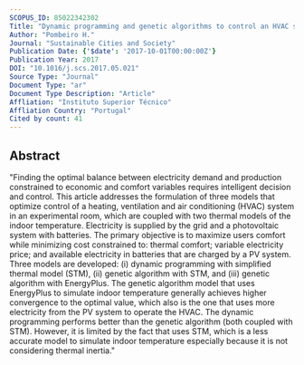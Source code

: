 ```yaml
---
SCOPUS_ID: 85022342302
Title: "Dynamic programming and genetic algorithms to control an HVAC system: Maximizing thermal comfort and minimizing cost with PV production and storage"
Author: "Pombeiro H."
Journal: "Sustainable Cities and Society"
Publication Date: {'$date': '2017-10-01T00:00:00Z'}
Publication Year: 2017
DOI: "10.1016/j.scs.2017.05.021"
Source Type: "Journal"
Document Type: "ar"
Document Type Description: "Article"
Affliation: "Instituto Superior Técnico"
Affliation Country: "Portugal"
Cited by count: 41
---
```


## Abstract
"Finding the optimal balance between electricity demand and production constrained to economic and comfort variables requires intelligent decision and control. This article addresses the formulation of three models that optimize control of a heating, ventilation and air conditioning (HVAC) system in an experimental room, which are coupled with two thermal models of the indoor temperature. Electricity is supplied by the grid and a photovoltaic system with batteries. The primary objective is to maximize users comfort while minimizing cost constrained to: thermal comfort; variable electricity price; and available electricity in batteries that are charged by a PV system. Three models are developed: (i) dynamic programming with simplified thermal model (STM), (ii) genetic algorithm with STM, and (iii) genetic algorithm with EnergyPlus. The genetic algorithm model that uses EnergyPlus to simulate indoor temperature generally achieves higher convergence to the optimal value, which also is the one that uses more electricity from the PV system to operate the HVAC. The dynamic programming performs better than the genetic algorithm (both coupled with STM). However, it is limited by the fact that uses STM, which is a less accurate model to simulate indoor temperature especially because it is not considering thermal inertia."
